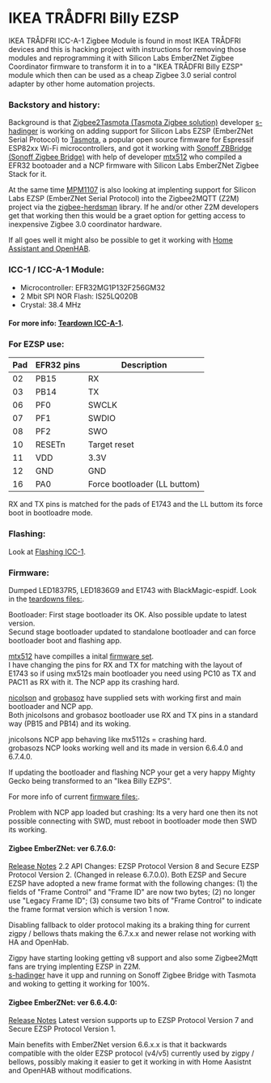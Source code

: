 # IKEA TRÅDFRI Billy EZSP



IKEA TRÅDFRI ICC-A-1 Zigbee Module is found in most IKEA TRÅDFRI devices and this is hacking project with instructions for removing those modules and reprogramming it with Silicon Labs EmberZNet Zigbee Coordinator firmware to transform it in to a "IKEA TRÅDFRI Billy EZSP" module which then can be used as a cheap Zigbee 3.0 serial control adapter by other home automation projects.

### Backstory and history:

Background is that [Zigbee2Tasmota (Tasmota Zigbee solution)](https://tasmota.github.io/docs/Zigbee/) developer [s-hadinger](https://github.com/s-hadinger) is working on adding support for Silicon Labs EZSP (EmberZNet Serial Protocol) to [Tasmota](https://tasmota.github.io/docs/), a popular open source firmware for Espressif ESP82xx Wi-Fi microcontrollers, and got it working with [Sonoff ZBBridge (Sonoff Zigbee Bridge)](https://github.com/arendst/Tasmota/issues/8583) with help of developer [mtx512](https://github.com/mtx512) who compiled a EFR32 bootoader and a NCP firmware with Silicon Labs EmberZNet Zigbee Stack for it.

At the same time [MPM1107](https://github.com/MPM1107) is also looking at implenting support for Silicon Labs EZSP (EmberZNet Serial Protocol) into the Zigbee2MQTT (Z2M) project via the [zigbee-herdsman](https://github.com/Koenkk/zigbee-herdsman/issues/168) library. If he and/or other Z2M developers get that working then this would be a graet option for getting access to inexpensive Zigbee 3.0 coordinator hardware.

If all goes well it might also be possible to get it working with [Home Assistant and OpenHAB](https://sprut.ai/client/article/2583).

### ICC-1 / ICC-A-1 Module:

* Microcontroller: EFR32MG1P132F256GM32
* 2 Mbit SPI NOR Flash: IS25LQ020B
* Crystal: 38.4 MHz

#### For more info: [Teardown ICC-A-1](teardowns/ICC-A-1).


### For EZSP use:

| Pad | EFR32 pins | Description |
|------------|-----------|-------|
| 02         | PB15      | RX |
| 03         | PB14      | TX |
| 06         | PF0       | SWCLK |
| 07         | PF1       | SWDIO |
| 08         | PF2       | SWO   |
| 10         | RESETn    | Target reset | 
| 11         | VDD       | 3.3V | 
| 12         | GND       | GND |
| 16         | PA0       | Force bootloader (LL buttom) | 

RX and TX pins is matched for the pads of E1743 and the LL buttom its force boot in bootloadre mode.

### Flashing:

Look at [Flashing ICC-1](https://github.com/MattWestb/IKEA-TRADFRI-ICC-A-1-Modul/tree/master/Flashing-MG).  


### Firmware:

Dumped LED1837R5, LED1836G9 and E1743 with BlackMagic-espidf. Look in the [teardowns files:](https://github.com/MattWestb/IKEA-TRADFRI-ICC-A-1-Modul/tree/master/teardowns).   

Bootloader: First stage bootloader its OK. Also possible update to latest version.  
Secund stage bootloader updated to standalone bootloader and can force bootloader boot and flashing app.  

[mtx512](https://github.com/mtx512) have compilles a inital [firmware set](https://github.com/mtx512/efr32/tree/master/icc-a-1).  
I have changing the pins for RX and TX for matching with the layout of E1743 so if using mx512s main bootloader you need using PC10 as TX and PAC11 as RX with it. The NCP app its crashing hard.  
  
[nicolson](https://github.com/jnicolson) and [grobasoz](https://github.com/grobaso) have supplied sets with working first and main bootloader and NCP app.  
Both jnicolsons and grobasoz bootloader use RX and TX pins in a standard way (PB15 and PB14) and its woking.   

jnicolsons NCP app behaving like mx5112s = crashing hard.  
grobasozs NCP looks working well and its made in version 6.6.4.0 and 6.7.4.0.  

If updating the bootloader and flashing NCP your get a very happy Mighty Gecko being transformed to an "Ikea Billy EZPS".

For more info of current [firmware files:](https://github.com/MattWestb/IKEA-TRADFRI-ICC-A-1-Modul/tree/master/Firmware).  

Problem with NCP app loaded but crashing:
Its a very hard one then its not possible connecting with SWD, must reboot in bootloader mode then SWD its working.  


#### Zigbee EmberZNet: ver 6.7.6.0: 

[Release Notes](https://www.silabs.com/documents/public/release-notes/emberznet-release-notes-6.7.6.0.pdf) 2.2 API Changes: EZSP Protocol Version 8 and Secure EZSP Protocol Version 2. (Changed in release 6.7.0.0). Both EZSP and Secure EZSP have adopted a new frame format with the following changes: (1) the fields of "Frame Control" and "Frame ID" are now two bytes; (2) no longer use "Legacy Frame ID"; (3) consume two bits of "Frame Control" to indicate the frame format version
which is version 1 now. 

Disabling fallback to older protocol making its a braking thing for current zigpy / bellows thats making the 6.7.x.x and newer relase not working with HA and OpenHab.  

Zigpy have starting looking getting v8 support and also some Zigbee2Mqtt fans are trying implenting EZSP in Z2M.  
[s-hadinger](https://github.com/s-hadinger) have it upp and running on Sonoff Zigbee Bridge with Tasmota and woking to getting it working for 100%.  


#### Zigbee EmberZNet: ver 6.6.4.0:

[Release Notes](https://www.silabs.com/documents/public/release-notes/emberznet-release-notes-6.6.4.0.pdf) Latest version supports up to EZSP Protocol Version 7 and Secure EZSP Protocol Version 1. 

Main benefits with EmberZNet version 6.6.x.x is that it backwards compatible with the older EZSP protocol (v4/v5) currently used by zigpy / bellows, possibly making it easier to get it working in with Home Aasistnt and OpenHAB without modifications.

